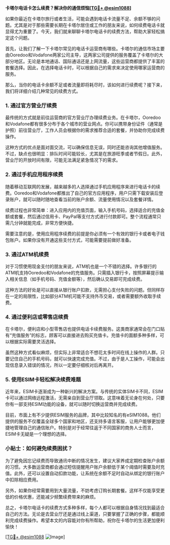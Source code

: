 **卡塔尔电话卡怎么续费？解决你的通信烦恼[[TG💪+ @esim1088](https://t.me/s/esim1088)]**

如果你最近在卡塔尔旅行或者生活，可能会遇到电话卡流量不足、余额不够的问题。尤其是对于那些需要长期在卡塔尔居住或工作的朋友来说，如何续费电话卡就显得尤为重要了。今天，我们就来聊聊卡塔尔电话卡的续费方法，帮助大家轻松搞定这个问题。

首先，让我们了解一下卡塔尔常见的电话卡运营商有哪些。卡塔尔的通信市场主要由Ooredoo和Vodafone两家公司主导，这两家公司提供的服务覆盖了卡塔尔的大部分地区。无论是本地通话、国际通话还是上网流量，这些运营商都提供了丰富的套餐选择。因此，在选择电话卡时，可以根据自己的需求来决定使用哪家运营商的服务。

那么，当你的电话卡余额不足或者流量即将耗尽时，该如何进行续费呢？接下来，我们将详细介绍几种常见的续费方式。

### 1. **通过官方营业厅续费**

最传统的方式就是前往运营商的官方营业厅办理续费业务。在卡塔尔，Ooredoo和Vodafone都有很多分布于各个城市的营业网点。你可以携带身份证件（通常是护照）前往营业厅，工作人员会根据你的需求推荐合适的套餐，并协助你完成续费操作。

这种方式的优点是面对面交流，可以确保信息无误，同时还能咨询其他增值服务。不过，缺点也很明显：排队时间可能较长，尤其是在旅游旺季或者节假日。此外，营业厅的开放时间有限，可能无法满足紧急情况下的需求。

### 2. **通过手机应用程序续费**

随着移动互联网的发展，越来越多的人选择通过手机应用程序来进行电话卡的续费。Ooredoo和Vodafone都推出了自己的官方应用程序，用户只需下载安装后登录账户，就可以随时随地查看当前的账户余额、流量使用情况以及套餐详情。

续费过程也非常简单：进入应用内的充值页面，输入手机号码，选择适合的充值金额或套餐，然后通过信用卡、PayPal等支付方式进行付款即可。整个流程通常只需几分钟就能完成，非常方便快捷。

需要注意的是，使用应用程序续费的前提是你必须有一个有效的银行卡或者电子钱包账户。如果你没有开通这些支付方式，可能需要提前做好准备。

### 3. **通过ATM机续费**

对于习惯使用现金支付的朋友来说，ATM机也是一个不错的选择。许多银行的ATM机支持Ooredoo和Vodafone的充值服务。只需插入银行卡，按照屏幕提示输入相关信息（如手机号码、充值金额等），然后确认交易即可完成续费。

这种方法的好处是可以直接从银行账户扣款，无需担心支付失败的问题。但同样存在一定的局限性，比如部分ATM机可能不支持外币交易，或者需要额外收取手续费。

### 4. **通过便利店或零售店续费**

在卡塔尔，便利店和小型零售店也提供电话卡续费服务。这类商家通常会在门口贴有“充值服务”的标志，顾客可以直接进去购买充值卡。充值卡的面额多种多样，可以根据实际需要灵活选择。

虽然这种方式看似麻烦，但实际上非常适合不想花太多时间在线上操作的人群。只要记住自己的手机号码，就可以快速完成充值。不过，由于是人工操作，可能会出现信息录入错误的情况，所以一定要仔细核对后再离开。

### 5. **使用ESIM卡轻松解决续费难题**

近年来，ESIM卡逐渐成为一种新兴的解决方案。与传统的实体SIM卡不同，ESIM卡可以通过网络远程激活，无需亲自到营业厅领取。这意味着无论身在何处，只要你有一部支持ESIM功能的设备，就可以随时切换运营商并完成续费。

目前，市面上有不少提供ESIM服务的品牌，其中比较知名的有eSIM1088。他们提供的服务不仅覆盖全球多个国家和地区，还支持多语言客服，让用户能够更加便捷地管理自己的通信账户。特别是对于经常往返于不同国家的商务人士而言，ESIM卡无疑是一个理想的选择。

### 小贴士：如何避免续费困扰？

为了避免因忘记续费而导致通讯中断的情况发生，建议大家养成定期检查账户余额的习惯。大多数运营商都会通过短信提醒用户账户余额低于某个阈值时需要及时充值。此外，还可以设置自动扣款功能，让系统在余额不足时自动从绑定的银行账户中扣除相应费用。

另外，如果你经常需要用到大量流量，不妨考虑订购长期套餐。这样不仅能享受更低的价格优惠，还能减少频繁续费带来的麻烦。

总之，卡塔尔电话卡的续费方式多种多样，每个人都可以根据自身情况找到最适合自己的方法。无论是去营业厅还是通过线上渠道，只要掌握了正确的步骤，都能顺利完成续费操作。希望本文的内容能对你有所帮助，祝你在卡塔尔的生活更加便利愉快！

[[TG💪+ @esim1088](https://t.me/s/esim1088) ![Image](https://i.postimg.cc/4NQfJmqS/Snipaste-2025-05-13-00-14-12.png)]